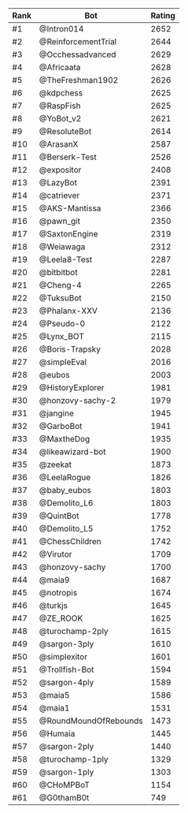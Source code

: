 Rank|Bot|Rating
---|---|---
#1|@Intron014|2652
#2|@ReinforcementTrial|2644
#3|@Occhessadvanced|2629
#4|@Africaata|2628
#5|@TheFreshman1902|2626
#6|@kdpchess|2625
#7|@RaspFish|2625
#8|@YoBot_v2|2621
#9|@ResoluteBot|2614
#10|@ArasanX|2587
#11|@Berserk-Test|2526
#12|@expositor|2408
#13|@LazyBot|2391
#14|@catriever|2371
#15|@AKS-Mantissa|2366
#16|@pawn_git|2350
#17|@SaxtonEngine|2319
#18|@Weiawaga|2312
#19|@Leela8-Test|2287
#20|@bitbitbot|2281
#21|@Cheng-4|2265
#22|@TuksuBot|2150
#23|@Phalanx-XXV|2136
#24|@Pseudo-0|2122
#25|@Lynx_BOT|2115
#26|@Boris-Trapsky|2028
#27|@simpleEval|2016
#28|@eubos|2003
#29|@HistoryExplorer|1981
#30|@honzovy-sachy-2|1979
#31|@jangine|1945
#32|@GarboBot|1941
#33|@MaxtheDog|1935
#34|@likeawizard-bot|1900
#35|@zeekat|1873
#36|@LeelaRogue|1826
#37|@baby_eubos|1803
#38|@Demolito_L6|1803
#39|@QuintBot|1778
#40|@Demolito_L5|1752
#41|@ChessChildren|1742
#42|@Virutor|1709
#43|@honzovy-sachy|1700
#44|@maia9|1687
#45|@notropis|1674
#46|@turkjs|1645
#47|@ZE_ROOK|1625
#48|@turochamp-2ply|1615
#49|@sargon-3ply|1610
#50|@simplexitor|1601
#51|@Trollfish-Bot|1594
#52|@sargon-4ply|1589
#53|@maia5|1586
#54|@maia1|1531
#55|@RoundMoundOfRebounds|1473
#56|@Humaia|1445
#57|@sargon-2ply|1440
#58|@turochamp-1ply|1329
#59|@sargon-1ply|1303
#60|@CHoMPBoT|1154
#61|@G0thamB0t|749
